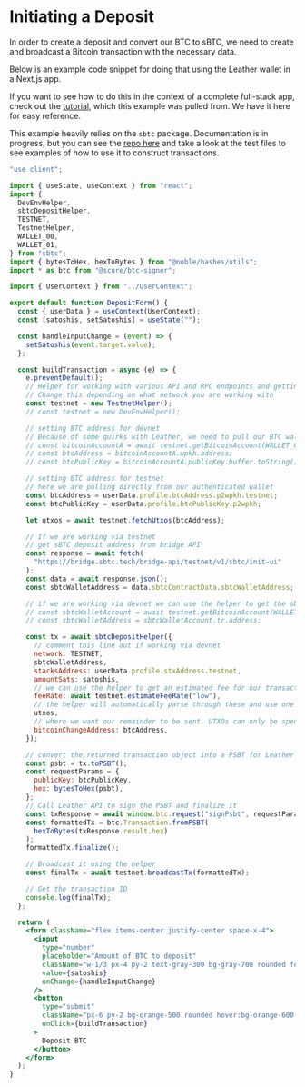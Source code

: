 # Initiating a Deposit

In order to create a deposit and convert our BTC to sBTC, we need to create and broadcast a Bitcoin transaction with the necessary data.

Below is an example code snippet for doing that using the Leather wallet in a Next.js app.

If you want to see how to do this in the context of a complete full-stack app, check out the [tutorial](./tutorial.md), which this example was pulled from. We have it here for easy reference.

This example heavily relies on the `sbtc` package. Documentation is in progress, but you can see the [repo here](https://github.com/hirosystems/stacks.js/tree/feat/add-sbtc-contracts/packages/sbtc) and take a look at the test files to see examples of how to use it to construct transactions.

```jsx
"use client";

import { useState, useContext } from "react";
import {
  DevEnvHelper,
  sbtcDepositHelper,
  TESTNET,
  TestnetHelper,
  WALLET_00,
  WALLET_01,
} from "sbtc";
import { bytesToHex, hexToBytes } from "@noble/hashes/utils";
import * as btc from "@scure/btc-signer";

import { UserContext } from "../UserContext";

export default function DepositForm() {
  const { userData } = useContext(UserContext);
  const [satoshis, setSatoshis] = useState("");

  const handleInputChange = (event) => {
    setSatoshis(event.target.value);
  };

  const buildTransaction = async (e) => {
    e.preventDefault();
    // Helper for working with various API and RPC endpoints and getting and processing data
    // Change this depending on what network you are working with
    const testnet = new TestnetHelper();
    // const testnet = new DevEnvHelper();

    // setting BTC address for devnet
    // Because of some quirks with Leather, we need to pull our BTC wallet using the helper if we are on devnet
    // const bitcoinAccountA = await testnet.getBitcoinAccount(WALLET_00);
    // const btcAddress = bitcoinAccountA.wpkh.address;
    // const btcPublicKey = bitcoinAccountA.publicKey.buffer.toString();

    // setting BTC address for testnet
    // here we are pulling directly from our authenticated wallet
    const btcAddress = userData.profile.btcAddress.p2wpkh.testnet;
    const btcPublicKey = userData.profile.btcPublicKey.p2wpkh;

    let utxos = await testnet.fetchUtxos(btcAddress);

    // If we are working via testnet
    // get sBTC deposit address from bridge API
    const response = await fetch(
      "https://bridge.sbtc.tech/bridge-api/testnet/v1/sbtc/init-ui"
    );
    const data = await response.json();
    const sbtcWalletAddress = data.sbtcContractData.sbtcWalletAddress;

    // if we are working via devnet we can use the helper to get the sbtc wallet address, which is associated with the first wallet
    // const sbtcWalletAccount = await testnet.getBitcoinAccount(WALLET_00);
    // const sbtcWalletAddress = sbtcWalletAccount.tr.address;

    const tx = await sbtcDepositHelper({
      // comment this line out if working via devnet
      network: TESTNET,
      sbtcWalletAddress,
      stacksAddress: userData.profile.stxAddress.testnet,
      amountSats: satoshis,
      // we can use the helper to get an estimated fee for our transaction
      feeRate: await testnet.estimateFeeRate("low"),
      // the helper will automatically parse through these and use one or some as inputs
      utxos,
      // where we want our remainder to be sent. UTXOs can only be spent as is, not divided, so we need a new input with the difference between our UTXO and how much we want to send
      bitcoinChangeAddress: btcAddress,
    });

    // convert the returned transaction object into a PSBT for Leather to use
    const psbt = tx.toPSBT();
    const requestParams = {
      publicKey: btcPublicKey,
      hex: bytesToHex(psbt),
    };
    // Call Leather API to sign the PSBT and finalize it
    const txResponse = await window.btc.request("signPsbt", requestParams);
    const formattedTx = btc.Transaction.fromPSBT(
      hexToBytes(txResponse.result.hex)
    );
    formattedTx.finalize();

    // Broadcast it using the helper
    const finalTx = await testnet.broadcastTx(formattedTx);

    // Get the transaction ID
    console.log(finalTx);
  };

  return (
    <form className="flex items-center justify-center space-x-4">
      <input
        type="number"
        placeholder="Amount of BTC to deposit"
        className="w-1/3 px-4 py-2 text-gray-300 bg-gray-700 rounded focus:outline-none focus:border-orange-500"
        value={satoshis}
        onChange={handleInputChange}
      />
      <button
        type="submit"
        className="px-6 py-2 bg-orange-500 rounded hover:bg-orange-600 focus:outline-none"
        onClick={buildTransaction}
      >
        Deposit BTC
      </button>
    </form>
  );
}
```
